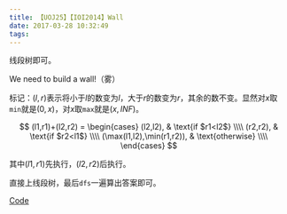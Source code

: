 ```yaml
---
title: 【UOJ25】【IOI2014】Wall
date: 2017-03-28 10:32:49
tags:
---
```

线段树即可。

<!-- more -->

We need to build a wall!（雾）

标记：$(l,r)$表示将小于$l$的数变为$l$，大于$r$的数变为$r$，其余的数不变。显然对$x$取`min`就是$(0,x)$，对$x$取`max`就是$(x,INF)$。

$$
(l1,r1)+(l2,r2) =
\begin{cases}
(l2,l2), & \text{if $r1<l2$} \\\\
(r2,r2), & \text{if $r2<l1$}  \\\\
(\max(l1,l2),\min(r1,r2)), & \text{otherwise} \\\\
\end{cases}
$$

其中$(l1,r1)$先执行，$(l2,r2)$后执行。

直接上线段树，最后`dfs`一遍算出答案即可。

[Code](https://github.com/q234rty/OJ-Codes/blob/master/UOJ/25.cpp)

